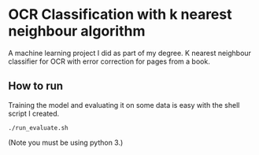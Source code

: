 # OCR Classification with k nearest neighbour algorithm

A machine learning project I did as part of my degree. K nearest neighbour classifier for OCR
with error correction for pages from a book.

## How to run

Training the model and evaluating it on some data is easy with the shell script I created.
```shell script
./run_evaluate.sh
```
(Note you must be using python 3.)
